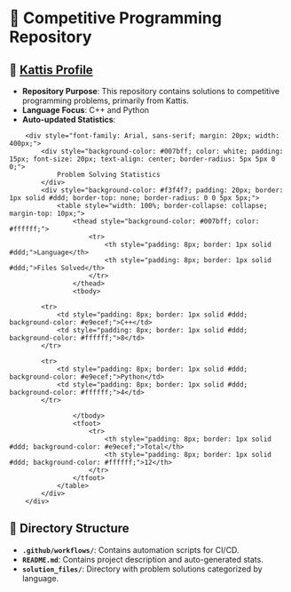 # 🌟 Competitive Programming Repository

## 🔗 [Kattis Profile](https://open.kattis.com/users/simon-winther-albertsen)

- **Repository Purpose**: This repository contains solutions to competitive programming problems, primarily from Kattis.
- **Language Focus**: C++ and Python
- **Auto-updated Statistics**:

<!-- START_SOLVED_STATS -->

        <div style="font-family: Arial, sans-serif; margin: 20px; width: 400px;">
            <div style="background-color: #007bff; color: white; padding: 15px; font-size: 20px; text-align: center; border-radius: 5px 5px 0 0;">
                Problem Solving Statistics
            </div>
            <div style="background-color: #f3f4f7; padding: 20px; border: 1px solid #ddd; border-top: none; border-radius: 0 0 5px 5px;">
                <table style="width: 100%; border-collapse: collapse; margin-top: 10px;">
                    <thead style="background-color: #007bff; color: #ffffff;">
                        <tr>
                            <th style="padding: 8px; border: 1px solid #ddd;">Language</th>
                            <th style="padding: 8px; border: 1px solid #ddd;">Files Solved</th>
                        </tr>
                    </thead>
                    <tbody>
        
            <tr>
                <td style="padding: 8px; border: 1px solid #ddd; background-color: #e9ecef;">C++</td>
                <td style="padding: 8px; border: 1px solid #ddd; background-color: #ffffff;">8</td>
            </tr>
            
            <tr>
                <td style="padding: 8px; border: 1px solid #ddd; background-color: #e9ecef;">Python</td>
                <td style="padding: 8px; border: 1px solid #ddd; background-color: #ffffff;">4</td>
            </tr>
            
                    </tbody>
                    <tfoot>
                        <tr>
                            <th style="padding: 8px; border: 1px solid #ddd; background-color: #e9ecef;">Total</th>
                            <th style="padding: 8px; border: 1px solid #ddd; background-color: #ffffff;">12</th>
                        </tr>
                    </tfoot>
                </table>
            </div>
        </div>
        
<!-- END_SOLVED_STATS -->

## 📂 Directory Structure

- **`.github/workflows/`**: Contains automation scripts for CI/CD.
- **`README.md`**: Contains project description and auto-generated stats.
- **`solution_files/`**: Directory with problem solutions categorized by language.

